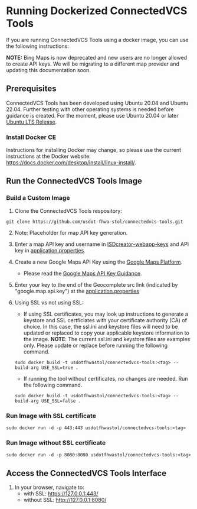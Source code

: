 # Running Dockerized ConnectedVCS Tools
If you are running ConnectedVCS Tools using a docker image, you can use the following instructions:

**NOTE:** Bing Maps is now deprecated and new users are no longer allowed to create API keys. We will be migrating to a different map provider and updating this documentation soon.

## Prerequisites
ConnectedVCS Tools has been developed using Ubuntu 20.04 and Ubuntu 22.04. Further testing with other operating systems is needed before guidance is created. For the moment, please use Ubuntu 20.04 or later [Ubuntu LTS Release](https://releases.ubuntu.com/).

### Install Docker CE
Instructions for installing Docker may change, so please use the current instructions at the Docker website:
https://docs.docker.com/desktop/install/linux-install/.

## Run the ConnectedVCS Tools Image

### Build a Custom Image

1. Clone the ConnectedVCS Tools respository:
```
git clone https://github.com/usdot-fhwa-stol/connectedvcs-tools.git
```
2. Note: Placeholder for map API key generation.

3. Enter a map API key and username in [ISDcreator-webapp-keys](/private-resources/js/ISDcreator-webapp-keys.js)
and API key in [application.properties](/fedgov-cv-map-services-proxy/src/main/resources/application.properties#L2).

4. Create a new Google Maps API Key using the [Google Maps Platform](https://developers.google.com/maps/documentation/javascript/get-api-key#create-api-keys).
    - Please read the [Google Maps API Key Guidance](/docs/GoogleMaps_API_Key_Guidance.md).
5. Enter your key to the end of the Geocomplete src link (indicated by "google.map.api.key") at the [application.properties](/fedgov-cv-map-services-proxy/src/main/resources/application.properties#L1)

6. Using SSL vs not using SSL:

    - If using SSL certificates, you may look up instructions to generate a keystore and SSL certficiates with your certificate authority (CA) of choice. In this case, the ssl.ini and keystore files will need to be updated or replaced to copy your applicable keystore information to the image. **NOTE**: The current ssl.ini and keystore files are examples only. Please update or replace before running the following command.
    ```
    sudo docker build -t usdotfhwastol/connectedvcs-tools:<tag> --build-arg USE_SSL=true .
    ```

    - If running the tool without certificates, no changes are needed. Run the following command.
    ```
    sudo docker build -t usdotfhwastol/connectedvcs-tools:<tag> --build-arg USE_SSL=false .
    ```

### Run Image with SSL certificate
```
sudo docker run -d -p 443:443 usdotfhwastol/connectedvcs-tools:<tag>
```

### Run Image without SSL certificate
```
sudo docker run -d -p 8080:8080 usdotfhwastol/connectedvcs-tools:<tag>
```

## Access the ConnectedVCS Tools Interface

1.  In your browser, navigate to:
    - with SSL: https://127.0.0.1:443/
    - without SSL: http://127.0.0.1:8080/
